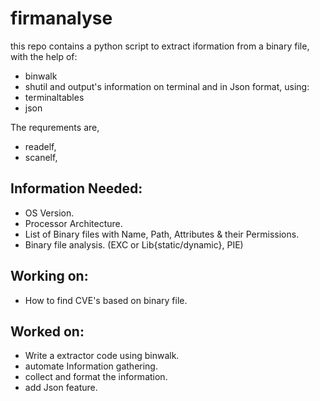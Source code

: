 # firmanalyse

this repo contains a python script to extract iformation from a binary file, with the help of:
- binwalk
- shutil
and output's information on terminal and in Json format, using:
- terminaltables
- json

The requrements are,
- readelf,
- scanelf,


## Information Needed:
- OS Version.
- Processor Architecture.
- List of Binary files with Name, Path, Attributes & their Permissions.
- Binary file analysis. (EXC or Lib{static/dynamic}, PIE)

## Working on:
- How to find CVE's based on binary file.

## Worked on:
- Write a extractor code using binwalk.
- automate Information gathering.
- collect and format the information.
- add Json feature.
